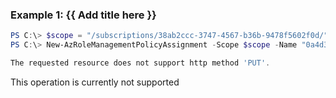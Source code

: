 ### Example 1: {{ Add title here }}
```powershell
PS C:\> $scope = "/subscriptions/38ab2ccc-3747-4567-b36b-9478f5602f0d/"
PS C:\> New-AzRoleManagementPolicyAssignment -Scope $scope -Name "0a4d3ef7-147b-4777-a958-ae9dfab3c331"

The requested resource does not support http method 'PUT'.
```

This operation is currently not supported

